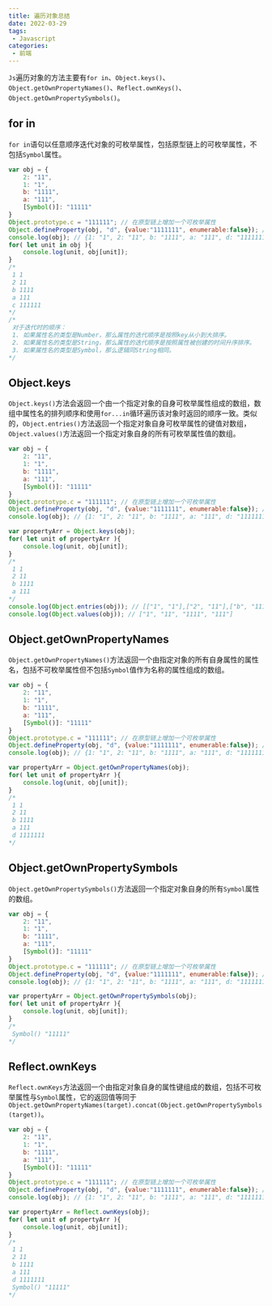 ```yaml
---
title: 遍历对象总结
date: 2022-03-29
tags:
 - Javascript
categories:
 - 前端
---  
```


`Js`遍历对象的方法主要有`for in`、`Object.keys()`、`Object.getOwnPropertyNames()`、`Reflect.ownKeys()`、`Object.getOwnPropertySymbols()`。

## for in
`for in`语句以任意顺序迭代对象的可枚举属性，包括原型链上的可枚举属性，不包括`Symbol`属性。
```javascript
var obj = {
    2: "11",
    1: "1",
    b: "1111",
    a: "111",
    [Symbol()]: "11111"
}
Object.prototype.c = "111111"; // 在原型链上增加一个可枚举属性
Object.defineProperty(obj, "d", {value:"1111111", enumerable:false}); // 在obj上增加一个不可枚举属性
console.log(obj); // {1: "1", 2: "11", b: "1111", a: "111", d: "1111111", Symbol(): "11111"}
for( let unit in obj ){
    console.log(unit, obj[unit]);
}
/* 
 1 1
 2 11
 b 1111
 a 111
 c 111111
*/
/*
 对于迭代时的顺序：
 1. 如果属性名的类型是Number，那么属性的迭代顺序是按照key从小到大排序。
 2. 如果属性名的类型是String，那么属性的迭代顺序是按照属性被创建的时间升序排序。
 3. 如果属性名的类型是Symbol，那么逻辑同String相同。
*/
```

## Object.keys
`Object.keys()`方法会返回一个由一个指定对象的自身可枚举属性组成的数组，数组中属性名的排列顺序和使用`for...in`循环遍历该对象时返回的顺序一致。类似的，`Object.entries()`方法返回一个指定对象自身可枚举属性的键值对数组，`Object.values()`方法返回一个指定对象自身的所有可枚举属性值的数组。
```javascript
var obj = {
    2: "11",
    1: "1",
    b: "1111",
    a: "111",
    [Symbol()]: "11111"
}
Object.prototype.c = "111111"; // 在原型链上增加一个可枚举属性
Object.defineProperty(obj, "d", {value:"1111111", enumerable:false}); // 在obj上增加一个不可枚举属性
console.log(obj); // {1: "1", 2: "11", b: "1111", a: "111", d: "1111111", Symbol(): "11111"}

var propertyArr = Object.keys(obj);
for( let unit of propertyArr ){
    console.log(unit, obj[unit]);
}
/* 
 1 1
 2 11
 b 1111
 a 111
*/
console.log(Object.entries(obj)); // [["1", "1"],["2", "11"],["b", "1111"],["a", "111"]]
console.log(Object.values(obj)); // ["1", "11", "1111", "111"]
```

## Object.getOwnPropertyNames
`Object.getOwnPropertyNames()`方法返回一个由指定对象的所有自身属性的属性名，包括不可枚举属性但不包括`Symbol`值作为名称的属性组成的数组。
```javascript
var obj = {
    2: "11",
    1: "1",
    b: "1111",
    a: "111",
    [Symbol()]: "11111"
}
Object.prototype.c = "111111"; // 在原型链上增加一个可枚举属性
Object.defineProperty(obj, "d", {value:"1111111", enumerable:false}); // 在obj上增加一个不可枚举属性
console.log(obj); // {1: "1", 2: "11", b: "1111", a: "111", d: "1111111", Symbol(): "11111"}

var propertyArr = Object.getOwnPropertyNames(obj);
for( let unit of propertyArr ){
    console.log(unit, obj[unit]);
}
/* 
 1 1
 2 11
 b 1111
 a 111
 d 1111111
*/
```

## Object.getOwnPropertySymbols
`Object.getOwnPropertySymbols()`方法返回一个指定对象自身的所有`Symbol`属性的数组。
```javascript
var obj = {
    2: "11",
    1: "1",
    b: "1111",
    a: "111",
    [Symbol()]: "11111"
}
Object.prototype.c = "111111"; // 在原型链上增加一个可枚举属性
Object.defineProperty(obj, "d", {value:"1111111", enumerable:false}); // 在obj上增加一个不可枚举属性
console.log(obj); // {1: "1", 2: "11", b: "1111", a: "111", d: "1111111", Symbol(): "11111"}

var propertyArr = Object.getOwnPropertySymbols(obj);
for( let unit of propertyArr ){
    console.log(unit, obj[unit]);
}
/* 
 Symbol() "11111"
*/
```

## Reflect.ownKeys
`Reflect.ownKeys`方法返回一个由指定对象自身的属性键组成的数组，包括不可枚举属性与`Symbol`属性，它的返回值等同于`Object.getOwnPropertyNames(target).concat(Object.getOwnPropertySymbols(target))`。
```javascript
var obj = {
    2: "11",
    1: "1",
    b: "1111",
    a: "111",
    [Symbol()]: "11111"
}
Object.prototype.c = "111111"; // 在原型链上增加一个可枚举属性
Object.defineProperty(obj, "d", {value:"1111111", enumerable:false}); // 在obj上增加一个不可枚举属性
console.log(obj); // {1: "1", 2: "11", b: "1111", a: "111", d: "1111111", Symbol(): "11111"}

var propertyArr = Reflect.ownKeys(obj);
for( let unit of propertyArr ){
    console.log(unit, obj[unit]);
}
/* 
 1 1
 2 11
 b 1111
 a 111
 d 1111111
 Symbol() "11111"
*/
```